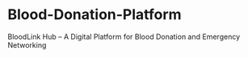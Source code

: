 # Blood-Donation-Platform
BloodLink Hub – A Digital Platform for Blood Donation and Emergency Networking
